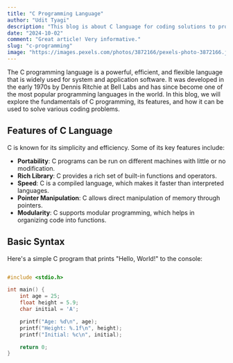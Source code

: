 ```yaml
---
title: "C Programming Language"
author: "Udit Tyagi"
description: "This blog is about C language for coding solutions to problems"
date: "2024-10-02"
comment: "Great article! Very informative."
slug: "c-programming"
image: "https://images.pexels.com/photos/3872166/pexels-photo-3872166.jpeg"
---
```



The C programming language is a powerful, efficient, and flexible language that is widely used for system and application software. It was developed in the early 1970s by Dennis Ritchie at Bell Labs and has since become one of the most popular programming languages in the world. In this blog, we will explore the fundamentals of C programming, its features, and how it can be used to solve various coding problems.

## Features of C Language

C is known for its simplicity and efficiency. Some of its key features include:

- **Portability**: C programs can be run on different machines with little or no modification.
- **Rich Library**: C provides a rich set of built-in functions and operators.
- **Speed**: C is a compiled language, which makes it faster than interpreted languages.
- **Pointer Manipulation**: C allows direct manipulation of memory through pointers.
- **Modularity**: C supports modular programming, which helps in organizing code into functions.

## Basic Syntax

Here's a simple C program that prints "Hello, World!" to the console:

```c

#include <stdio.h>

int main() {
    int age = 25;
    float height = 5.9;
    char initial = 'A';

    printf("Age: %d\n", age);
    printf("Height: %.1f\n", height);
    printf("Initial: %c\n", initial);

    return 0;
}

